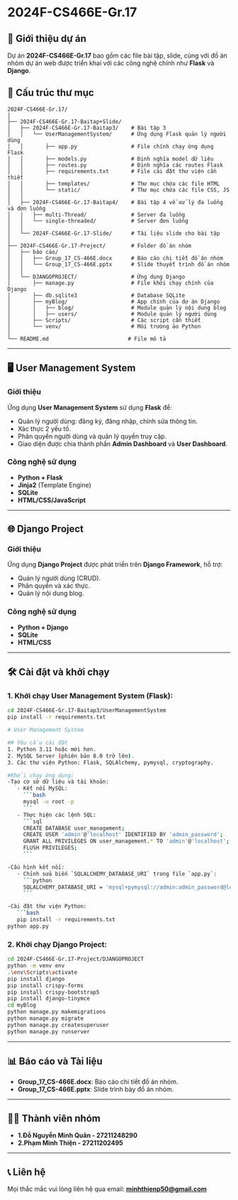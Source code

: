 # 2024F-CS466E-Gr.17

## 🚀 Giới thiệu dự án
Dự án **2024F-CS466E-Gr.17** bao gồm các file bài tập, slide, cùng với đồ án nhóm dự án web được triển khai với các công nghệ chính như **Flask** và **Django**.

## 📂 Cấu trúc thư mục
```
2024F-CS466E-Gr.17/
│
├── 2024F-CS466E-Gr.17-Baitap+Slide/
│   ├── 2024F-CS466E-Gr.17-Baitap3/    # Bài tập 3
│   │   └── UserManagementSystem/      # Ứng dụng Flask quản lý người dùng
│   │       ├── app.py                 # File chính chạy ứng dụng Flask
│   │       ├── models.py              # Định nghĩa model dữ liệu
│   │       ├── routes.py              # Định nghĩa các routes Flask
│   │       ├── requirements.txt       # File cài đặt thư viện cần thiết
│   │       ├── templates/             # Thư mục chứa các file HTML
│   │       └── static/                # Thư mục chứa các file CSS, JS
│   │
│   ├── 2024F-CS466E-Gr.17-Baitap4/    # Bài tập 4 về xử lý đa luồng và đơn luồng
│   │   ├── multi-Thread/              # Server đa luồng
│   │   └── single-threaded/           # Server đơn luồng
│   │
│   └── 2024F-CS466E-Gr.17-Slide/      # Tài liệu slide cho bài tập
│
├── 2024F-CS466E-Gr.17-Project/        # Folder đồ án nhóm
│   ├── báo cáo/
│   │   ├── Group_17_CS-466E.docx      # Báo cáo chi tiết đồ án nhóm
│   │   └── Group_17_CS-466E.pptx      # Slide thuyết trình đồ án nhóm
│   │
│   └── DJANGOPROJECT/                 # Ứng dụng Django
│       ├── manage.py                  # File khởi chạy chính của Django
│       ├── db.sqlite3                 # Database SQLite
│       ├── myBlog/                    # App chính của dự án Django
│       │   ├── blog/                  # Module quản lý nội dung blog
│       │   ├── users/                 # Module quản lý người dùng
│       ├── Scripts/                   # Các script cần thiết
│       └── venv/                      # Môi trường ảo Python
│
└── README.md                         # File mô tả
```

---

## 🖥️ User Management System
### **Giới thiệu**
Ứng dụng **User Management System** sử dụng **Flask** để:
- Quản lý người dùng: đăng ký, đăng nhập, chỉnh sửa thông tin.
- Xác thực 2 yếu tố.
- Phân quyền người dùng và quản lý quyền truy cập.
- Giao diện được chia thành phần **Admin Dashboard** và **User Dashboard**.
### **Công nghệ sử dụng**
- **Python + Flask**
- **Jinja2** (Template Engine)
- **SQLite**
- **HTML/CSS/JavaScript**

-------------------------

## 🌐 Django Project
### **Giới thiệu**
Ứng dụng **Django Project** được phát triển trên **Django Framework**, hỗ trợ:
- Quản lý người dùng (CRUD).
- Phân quyền và xác thực.
- Quản lý nội dung blog.

### **Công nghệ sử dụng**
- **Python + Django**
- **SQLite**
- **HTML/CSS**

-------------------------

## 🛠️ Cài đặt và khởi chạy
### **1. Khởi chạy User Management System (Flask):**
```bash
cd 2024F-CS466E-Gr.17-Baitap3/UserManagementSystem
pip install -r requirements.txt

# User Management System

## Yêu cầu cài đặt
1. Python 3.11 hoặc mới hơn.
2. MySQL Server (phiên bản 8.0 trở lên).
3. Các thư viện Python: Flask, SQLAlchemy, pymysql, cryptography.

#Khởi chạy ứng dụng:
-Tạo cơ sở dữ liệu và tài khoản:
   - Kết nối MySQL:
     ```bash
     mysql -u root -p
     ```
   - Thực hiện các lệnh SQL:
     ```sql
     CREATE DATABASE user_management;
     CREATE USER 'admin'@'localhost' IDENTIFIED BY 'admin_password';
     GRANT ALL PRIVILEGES ON user_management.* TO 'admin'@'localhost';
     FLUSH PRIVILEGES;
     ```

-Cấu hình kết nối:
   - Chỉnh sửa biến `SQLALCHEMY_DATABASE_URI` trong file `app.py`:
     ```python
     SQLALCHEMY_DATABASE_URI = 'mysql+pymysql://admin:admin_password@localhost/user_management'
     ```

-Cài đặt thư viện Python:
   ```bash
   pip install -r requirements.txt
python app.py
```

### **2. Khởi chạy Django Project:**
```bash
cd 2024F-CS466E-Gr.17-Project/DJANGOPROJECT
python -m venv env
.\env\Scripts\activate
pip install django
pip install crispy-forms
pip install crispy-bootstrap5
pip install django-tinymce
cd myBlog
python manage.py makemigrations
python manage.py migrate
python manage.py createsuperuser
python manage.py runserver
```
-------------------------

## 📊 Báo cáo và Tài liệu
- **Group_17_CS-466E.docx**: Báo cáo chi tiết đồ án nhóm.
- **Group_17_CS-466E.pptx**: Slide trình bày đồ án nhóm.

-------------------------

## 👨‍💻 Thành viên nhóm
- **1.Đỗ Nguyễn Minh Quân - 27211248290**
- **2.Phạm Minh Thiện - 27211202495**

-------------------------

## 📞 Liên hệ
Mọi thắc mắc vui lòng liên hệ qua email: **minhthienp50@gmail.com**
